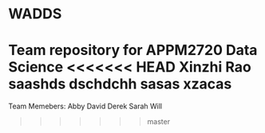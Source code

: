 # WADDS
Team repository for APPM2720 Data Science
<<<<<<< HEAD
Xinzhi Rao
saashds
dschdchh
sasas
xzacas
=======

Team Memebers:
Abby
David
Derek
Sarah
Will
>>>>>>> master
